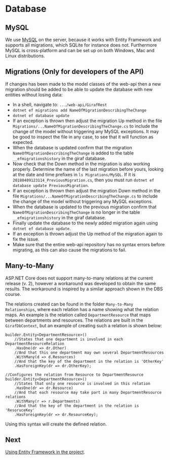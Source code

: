 # Database

## MySQL

We use [MySQL](https://en.wikipedia.org/wiki/MySQL) on the server, because it works
with Entity Framework and supports all migrations, which SQLite for instance does
not. Furthermore MySQL is cross-platform and can be set up on both Windows, Mac
and Linux distributions.

## Migrations (Only for developers of the API)

If changes has been made to the model classes of the web-api then a new migration
should be added to be able to update the database with new entities without losing
data:

- In a shell, navigate to: `.../web-api/GirafRest`
- `dotnet ef migrations add NameOfMigrationDescribingTheChange`
- `dotnet ef database update`
- If an exception is thrown then adjust the migration Up method in the file
  `Migrations/...NameOfMigrationDescribingTheChange.cs` to include the change of
  the model without triggering any MySQL exceptions. It may be good to inspect the
  file in any case, to see that it will function as expected.
- When the database is updated confirm that the migration `NameOfMigrationDescribingTheChange`
  is added to the table `__efmigrationshistory` in the giraf database.
- Now check that the Down method in the migration is also working properly. Determine
  the name of the last migration before yours, looking at the date and time prefixes
  in `ls Migrations/MySQL`. If it is `20180409123114_PreviousMigration.cs`, then
  you must run `dotnet ef database update PreviousMigration`.
- If an exception is thrown then adjust the migration Down method in the file
  `Migrations/...NameOfMigrationDescribingTheChange.cs` to include the change of
  the model without triggering any MySQL exceptions.
- When the database is updated to the previous migration confirm that
  `NameOfMigrationDescribingTheChange` is no longer in the table `__efmigrationshistory`
  in the giraf database.
- Finally update the database to the newly added migration again using `dotnet ef database update`.
- If an exception is thrown adjust the Up method of the migration again to fix the issue.
- Make sure that the entire web-api repository has no syntax errors before migrating,
  as this can also cause the migrations to fail.

## Many-to-Many

ASP.NET Core does not support many-to-many relations at the current release (v. 2),
however a workaround was developed to obtain the same results. The workaround is
inspired by a similar approach shown in the DBS course.

The relations created can be found in the folder ```Many-to-Many Relationships```,
where each relation has a name showing what the relation maps. An example is the
relation called ```DepartmentResource``` that maps between departments and resources.
The relations are built in the ```GirafDbContext```, but an example of creating
such a relation is shown below:

```Csharp
builder.Entity<DepartmentResource>()
    //States that one department is involved in each DepartmentResourceRelation
    .HasOne(dr => dr.Other)
    //And that this one department may own several DepartmentResources
    .WithMany(d => d.Resources)
    //And that the key of the department in the relation is 'OtherKey'
    .HasForeignKey(dr => dr.OtherKey);

//Configures the relation from Resource to DepartmentResource
builder.Entity<DepartmentResource>()
    //States that only one resource is involved in this relation
    .HasOne(dr => dr.Resource)
    //And that each resource may take part in many DepartmentResource relations
    .WithMany(r => r.Departments)
    //And that the key of the department in the relation is 'ResoruceKey'
    .HasForeignKey(dr => dr.ResourceKey);
```

Using this syntax will create the defined relation.

## Next

[Using Entity Framework in the project](./EntityFramework.md).